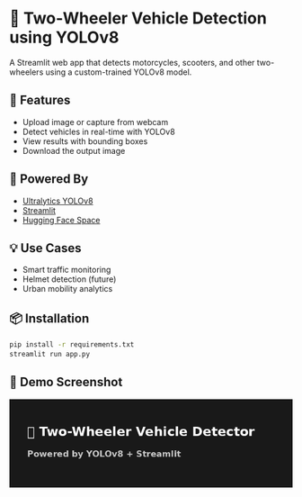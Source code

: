 # 🛵 Two-Wheeler Vehicle Detection using YOLOv8

A Streamlit web app that detects motorcycles, scooters, and other two-wheelers using a custom-trained YOLOv8 model.

## 🚀 Features
- Upload image or capture from webcam
- Detect vehicles in real-time with YOLOv8
- View results with bounding boxes
- Download the output image

## 🧠 Powered By
- [Ultralytics YOLOv8](https://github.com/ultralytics/ultralytics)
- [Streamlit](https://streamlit.io/)
- [Hugging Face Space](https://huggingface.co/spaces/azeemaslam/vehicle-detector)

## 💡 Use Cases
- Smart traffic monitoring
- Helmet detection (future)
- Urban mobility analytics

## 📦 Installation
```bash
pip install -r requirements.txt
streamlit run app.py
```

## 📸 Demo Screenshot
![Demo](banner.png)
